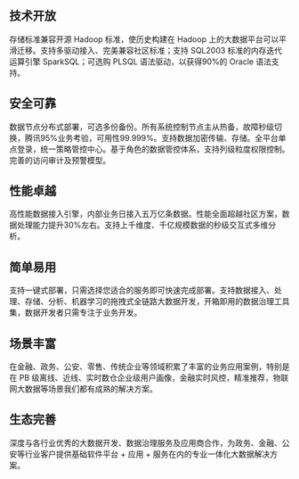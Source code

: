 ## **技术开放**
存储标准兼容开源 Hadoop 标准，使历史构建在 Hadoop 上的大数据平台可以平滑迁移。支持多驱动接入、完美兼容社区标准；支持 SQL2003 标准的内存迭代运算引擎 SparkSQL；可选购 PLSQL 语法驱动，以获得90%的 Oracle 语法支持。


## **安全可靠**
数据节点分布式部署，可选多份备份。所有系统控制节点主从热备，故障秒级切换，腾讯95%业务考验，可用性99.999%。支持数据加密传输、存储。全平台单点登录，统一策略管控中心。基于角色的数据管控体系，支持列级粒度权限控制。完善的访问审计及预警模型。


## **性能卓越**
高性能数据接入引擎，内部业务日接入五万亿条数据。性能全面超越社区方案，数据处理能力提升30%左右。支持上千维度、千亿规模数据的秒级交互式多维分析。


## **简单易用**
支持一键式部署，只需选择您适合的服务即可快速完成部署。支持数据接入、处理、存储、分析、机器学习的拖拽式全链路大数据开发，开箱即用的数据治理工具集，数据开发者只需专注于业务开发。


## **场景丰富**
在金融、政务、公安、零售、传统企业等领域积累了丰富的业务应用案例，特别是在 PB 级离线、近线、实时数仓企业级用户画像，金融实时风控，精准推荐，物联网大数据等场景我们都有成熟的解决方案。


## **生态完善**
深度与各行业优秀的大数据开发、数据治理服务及应用商合作，为政务、金融、公安等行业客户提供基础软件平台 + 应用 + 服务在内的专业一体化大数据解决方案。
